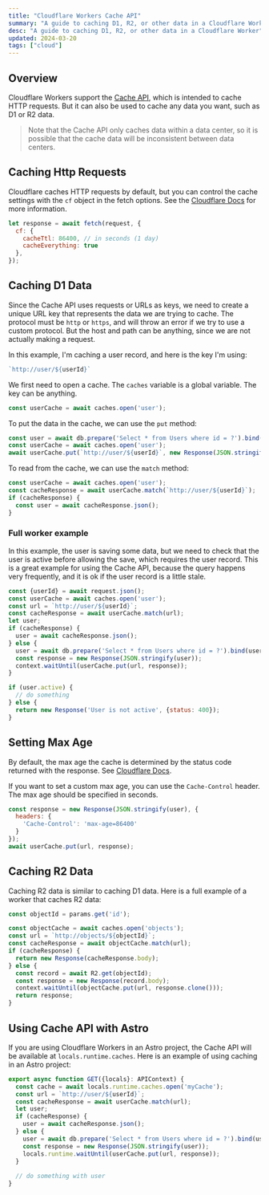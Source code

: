 ```yaml
---
title: "Cloudflare Workers Cache API"
summary: "A guide to caching D1, R2, or other data in a Cloudflare Worker"
desc: "A guide to caching D1, R2, or other data in a Cloudflare Worker"
updated: 2024-03-20
tags: ["cloud"]
---
```


## Overview

Cloudflare Workers support the [Cache API](https://developer.mozilla.org/en-US/docs/Web/API/Cache), which is intended to cache HTTP requests. But it can also be used to cache any data you want, such as D1 or R2 data.

> Note that the Cache API only caches data within a data center, so it is possible that the cache data will be inconsistent between data centers.

## Caching Http Requests

Cloudflare caches HTTP requests by default, but you can control the cache settings with the `cf` object in the fetch options. See the [Cloudflare Docs](https://developers.cloudflare.com/workers/examples/cache-using-fetch/) for more information.

```javascript
let response = await fetch(request, {
  cf: {
    cacheTtl: 86400, // in seconds (1 day)
    cacheEverything: true
  },
});
```

## Caching D1 Data

Since the Cache API uses requests or URLs as keys, we need to create a unique URL key that represents the data we are trying to cache. The protocol must be `http` or `https`, and will throw an error if we try to use a custom protocol. But the host and path can be anything, since we are not actually making a request.

In this example, I'm caching a user record, and here is the key I'm using:

```javascript
`http://user/${userId}`
```

We first need to open a cache. The `caches` variable is a global variable. The key can be anything.

```javascript
const userCache = await caches.open('user');
````

To put the data in the cache, we can use the `put` method:

```javascript
const user = await db.prepare('Select * from Users where id = ?').bind(userId).first();
const userCache = await caches.open('user');
await userCache.put(`http://user/${userId}`, new Response(JSON.stringify(user)));
```

To read from the cache, we can use the `match` method:

```javascript
const userCache = await caches.open('user');
const cacheResponse = await userCache.match(`http://user/${userId}`);
if (cacheResponse) {
  const user = await cacheResponse.json();
}
```

### Full worker example 
In this example, the user is saving some data, but we need to check that the user is active before allowing the save, which requires the user record. This is a great example for using the Cache API, because the query happens very frequently, and it is ok if the user record is a little stale.


```javascript
const {userId} = await request.json();
const userCache = await caches.open('user');
const url = `http://user/${userId}`;
const cacheResponse = await userCache.match(url);
let user;
if (cacheResponse) {
  user = await cacheResponse.json();
} else {
  user = await db.prepare('Select * from Users where id = ?').bind(userId).first();
  const response = new Response(JSON.stringify(user));
  context.waitUntil(userCache.put(url, response));
}

if (user.active) {
  // do something
} else {
  return new Response('User is not active', {status: 400});
}
```

## Setting Max Age

By default, the max age the cache is determined by the status code returned with the response. See [Cloudflare Docs](https://developers.cloudflare.com/cache/how-to/configure-cache-status-code#edge-ttl).

If you want to set a custom max age, you can use the `Cache-Control` header. The max age should be specified in seconds.

```javascript
const response = new Response(JSON.stringify(user), {
  headers: {
    'Cache-Control': 'max-age=86400'
  }
});
await userCache.put(url, response); 
```

## Caching R2 Data

Caching R2 data is similar to caching D1 data. Here is a full example of a worker that caches R2 data:

```javascript
const objectId = params.get('id');

const objectCache = await caches.open('objects');
const url = `http://objects/${objectId}`;
const cacheResponse = await objectCache.match(url);
if (cacheResponse) {
  return new Response(cacheResponse.body);
} else {
  const record = await R2.get(objectId);
  const response = new Response(record.body);
  context.waitUntil(objectCache.put(url, response.clone()));
  return response;
}
```

## Using Cache API with Astro

If you are using Cloudflare Workers in an Astro project, the Cache API will be available at `locals.runtime.caches`. Here is an example of using caching in an Astro project:

```javascript
export async function GET({locals}: APIContext) {
  const cache = await locals.runtime.caches.open('myCache');
  const url = `http://user/${userId}`;
  const cacheResponse = await userCache.match(url);
  let user;
  if (cacheResponse) {
    user = await cacheResponse.json();
  } else {
    user = await db.prepare('Select * from Users where id = ?').bind(userId).first();
    const response = new Response(JSON.stringify(user));
    locals.runtime.waitUntil(userCache.put(url, response));
  }
  
  // do something with user
}
```
